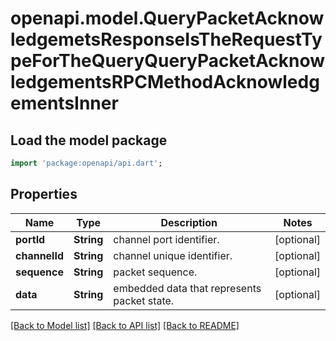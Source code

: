 # openapi.model.QueryPacketAcknowledgemetsResponseIsTheRequestTypeForTheQueryQueryPacketAcknowledgementsRPCMethodAcknowledgementsInner

## Load the model package
```dart
import 'package:openapi/api.dart';
```

## Properties
Name | Type | Description | Notes
------------ | ------------- | ------------- | -------------
**portId** | **String** | channel port identifier. | [optional] 
**channelId** | **String** | channel unique identifier. | [optional] 
**sequence** | **String** | packet sequence. | [optional] 
**data** | **String** | embedded data that represents packet state. | [optional] 

[[Back to Model list]](../README.md#documentation-for-models) [[Back to API list]](../README.md#documentation-for-api-endpoints) [[Back to README]](../README.md)


